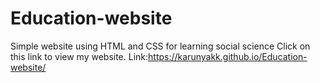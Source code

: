 # Education-website
Simple website using HTML and CSS for learning social science
Click on this link to view my website. Link:https://karunyakk.github.io/Education-website/
